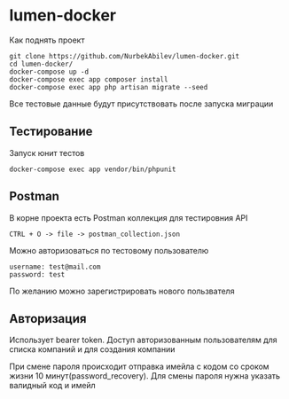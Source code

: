 # lumen-docker

Как поднять проект
```
git clone https://github.com/NurbekAbilev/lumen-docker.git
cd lumen-docker/
docker-compose up -d
docker-compose exec app composer install
docker-compose exec app php artisan migrate --seed
```

Все тестовые данные будут присутствовать после запуска миграции

## Тестирование
Запуск юнит тестов
```
docker-compose exec app vendor/bin/phpunit
```

## Postman

В корне проекта есть Postman коллекция для тестировния API
```
CTRL + O -> file -> postman_collection.json
```

Можно авторизоваться по тестовому пользователю 
```
username: test@mail.com
password: test
```
 
По желанию можно зарегистрировать нового пользвателя

## Авторизация

Использует bearer token. Доступ авторизованным пользователям для списка компаний и для создания компании

При смене пароля происходит отправка имейла с кодом со сроком жизни 10 минут(password_recovery). Для смены пароля нужна указать валидный код
и имейл
